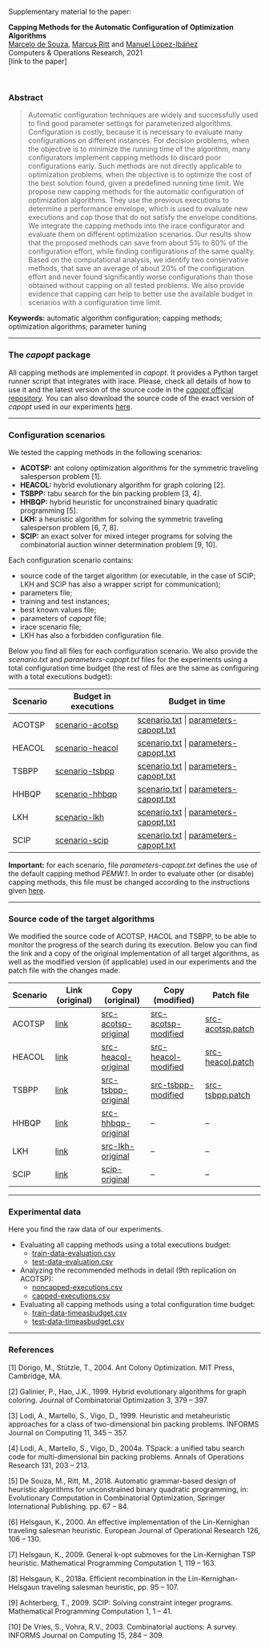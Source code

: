 Supplementary material to the paper:

**Capping Methods for the Automatic Configuration of Optimization Algorithms**<br>
[Marcelo de Souza][marcelo], [Marcus Ritt][marcus] and [Manuel López-Ibáñez][manuel]<br>
Computers & Operations Research, 2021<br>
[link to the paper]

<br>

### Abstract
> Automatic configuration techniques are widely and successfully used to find good parameter settings for parameterized algorithms. Configuration is costly, because it is necessary to evaluate many configurations on different instances. For decision problems, when the objective is to minimize the running time of the algorithm, many configurators implement capping methods to discard poor configurations early. Such methods are not directly applicable to optimization problems, when the objective is to optimize the cost of the best solution found, given a predefined running time limit. We propose new capping methods for the automatic configuration of optimization algorithms. They use the previous executions to determine a performance envelope, which is used to evaluate new executions and cap those that do not satisfy the envelope conditions. We integrate the capping methods into the irace configurator and evaluate them on different optimization scenarios. Our results show that the proposed methods can save from about 5% to 80% of the configuration effort, while finding configurations of the same quality. Based on the computational analysis, we identify two conservative methods, that save an average of about 20% of the configuration effort and never found significantly worse configurations than those obtained without capping on all tested problems. We also provide evidence that capping can help to better use the available budget in scenarios with a configuration time limit.

**Keywords:** automatic algorithm configuration; capping methods; optimization algorithms; parameter tuning

***

### The *capopt* package

All capping methods are implemented in *capopt*. It provides a Python target runner script that integrates with irace. Please, check all details of how to use it and the latest version of the source code in the [*capopt* official repository](https://github.com/souzamarcelo/capopt). You can also download the source code of the exact version of *capopt* used in our experiments [here](files/src/capopt.zip).

***

### Configuration scenarios

We tested the capping methods in the following scenarios:

+ **ACOTSP:** ant colony optimization algorithms for the symmetric traveling salesperson problem [1].
+ **HEACOL:** hybrid evolutionary algorithm for graph coloring [2].
+ **TSBPP:** tabu search for the bin packing problem [3, 4].
+ **HHBQP:** hybrid heuristic for unconstrained binary quadratic programming [5].
+ **LKH:** a heuristic algorithm for solving the symmetric traveling salesperson problem [6, 7, 8].
+ **SCIP:** an exact solver for mixed integer programs for solving the combinatorial auction winner determination problem [9, 10].

Each configuration scenario contains:
+ source code of the target algorithm (or executable, in the case of SCIP; LKH and SCIP has also a wrapper script for communication);
+ parameters file;
+ training and test instances;
+ best known values file;
+ parameters of *capopt* file;
+ irace scenario file;
+ LKH has also a forbidden configuration file.

Below you find all files for each configuration scenario. We also provide the *scenario.txt* and *parameters-capopt.txt* files for the experiments using a total configuration time budget (the rest of files are the same as configuring with a total executions budget):

| Scenario | Budget in executions | Budget in time |
|-|-|-|
| ACOTSP | [scenario-acotsp](files/budget-executions/scenario-acotsp) | [scenario.txt](files/budget-time/acotsp/scenario.txt) \| [parameters-capopt.txt](files/budget-time/acotsp/parameters-capopt.txt) |
| HEACOL | [scenario-heacol](files/budget-executions/scenario-heacol) | [scenario.txt](files/budget-time/heacol/scenario.txt) \| [parameters-capopt.txt](files/budget-time/heacol/parameters-capopt.txt) |
| TSBPP | [scenario-tsbpp](files/budget-executions/scenario-tsbpp) | [scenario.txt](files/budget-time/tsbpp/scenario.txt) \| [parameters-capopt.txt](files/budget-time/tsbpp/parameters-capopt.txt) |
| HHBQP | [scenario-hhbqp](files/budget-executions/scenario-hhbqp) | [scenario.txt](files/budget-time/hhbqp/scenario.txt) \| [parameters-capopt.txt](files/budget-time/hhbqp/parameters-capopt.txt) |
| LKH | [scenario-lkh](files/budget-executions/scenario-lkh) | [scenario.txt](files/budget-time/lkh/scenario.txt) \| [parameters-capopt.txt](files/budget-time/lkh/parameters-capopt.txt) |
| SCIP | [scenario-scip](files/budget-executions/scenario-scip) | [scenario.txt](files/budget-time/scip/scenario.txt) \| [parameters-capopt.txt](files/budget-time/scip/parameters-capopt.txt) |


**Important:** for each scenario, file *parameters-capopt.txt* defines the use of the default capping method *PEMW.1*. In order to evaluate other (or disable) capping methods, this file must be changed according to the instructions given [here](https://github.com/souzamarcelo/capopt/blob/master/examples/parameters-capopt.txt).

***

### Source code of the target algorithms

We modified the source code of ACOTSP, HACOL and TSBPP, to be able to monitor the progress of the search during its execution. Below you can find the link and a copy of the original implementation of all target algorithms, as well as the modified version (if applicable) used in our experiments and the patch file with the changes made.

| Scenario | Link (original) | Copy (original) | Copy (modified) | Patch file |
|-|-|-|-|-|
| ACOTSP | [link](http://www.aco-metaheuristic.org/aco-code/public-software.html) | [src-acotsp-original](files/src/src-acotsp-original.zip) | [src-acotsp-modified](files/src/src-acotsp-modified.zip) | [src-acotsp.patch](files/src/src-acotsp.patch) |
| HEACOL | [link](http://rhydlewis.eu/resources/gCol.zip) | [src-heacol-original](files/src/src-heacol-original.zip) | [src-heacol-modified](files/src/src-heacol-modified.zip) | [src-heacol.patch](files/src/src-heacol.patch) |
| TSBPP | [link](http://or.dei.unibo.it/research_pages/ORcodes/TSpack.html) | [src-tsbpp-original](files/src/src-tsbpp-original.zip) | [src-tsbpp-modified](files/src/src-tsbpp-modified.zip) | [src-tsbpp.patch](files/src/src-tsbpp.patch) |
| HHBQP | [link](https://github.com/souzamarcelo/hhbqp) | [src-hhbqp-original](files/src/src-hhbqp-original.zip) | – | – |
| LKH | [link](http://webhotel4.ruc.dk/~keld/research/LKH) | [src-lkh-original](files/src/src-lkh-original.zip) | – | – |
| SCIP | [link](https://scipopt.org/index.php#download) | [scip-original](files/src/scip-original.zip) | – | – |


***

### Experimental data

Here you find the raw data of our experiments.

+ Evaluating all capping methods using a total executions budget:
  + [train-data-evaluation.csv](files/experimental-data/train-data-evaluation.csv)
  + [test-data-evaluation.csv](files/experimental-data/test-data-evaluation.csv)
+ Analyzing the recommended methods in detail (9th replication on ACOTSP):
  + [noncapped-executions.csv](files/experimental-data/noncapped-executions.csv)
  + [capped-executions.csv](files/experimental-data/capped-executions.csv)
+ Evaluating all capping methods using a total configuration time budget:
  + [train-data-timeasbudget.csv](files/experimental-data/train-data-timeasbudget.csv)
  + [test-data-timeasbudget.csv](files/experimental-data/test-data-timeasbudget.csv)


***


### References

[1] Dorigo, M., Stützle, T., 2004. Ant Colony Optimization. MIT Press, Cambridge, MA.

[2] Galinier, P., Hao, J.K., 1999. Hybrid evolutionary algorithms for graph coloring. Journal of Combinatorial Optimization 3, 379 – 397.

[3] Lodi, A., Martello, S., Vigo, D., 1999. Heuristic and metaheuristic approaches for a class of two-dimensional bin packing problems. INFORMS Journal on Computing 11, 345 – 357.

[4] Lodi, A., Martello, S., Vigo, D., 2004a. TSpack: a unified tabu search code for multi-dimensional bin packing problems. Annals of Operations Research 131, 203 – 213.

[5] De Souza, M., Ritt, M., 2018. Automatic grammar-based design of heuristic algorithms for unconstrained binary quadratic programming, in: Evolutionary Computation in Combinatorial Optimization, Springer International Publishing. pp. 67 – 84.

[6] Helsgaun, K., 2000. An effective implementation of the Lin-Kernighan traveling salesman heuristic. European Journal of Operational Research 126, 106 – 130.

[7] Helsgaun, K., 2009. General k-opt submoves for the Lin-Kernighan TSP heuristic. Mathematical Programming Computation 1, 119 – 163.

[8] Helsgaun, K., 2018a. Efficient recombination in the Lin-Kernighan-Helsgaun traveling salesman heuristic, pp. 95 – 107.

[9] Achterberg, T., 2009. SCIP: Solving constraint integer programs. Mathematical Programming Computation 1, 1 – 41.

[10] De Vries, S., Vohra, R.V., 2003. Combinatorial auctions: A survey. INFORMS Journal on Computing 15, 284 – 309.


[marcelo]: https://souzamarcelo.github.io
[marcus]: https://www.inf.ufrgs.br/~mrpritt
[manuel]: http://lopez-ibanez.eu
[capopt]: https://github.com/souzamarcelo/capopt
[python]: https://www.python.org
[r]: https://www.r-project.org
[irace]: http://iridia.ulb.ac.be/irace
[rpy2]: https://rpy2.github.io
[psutil]: https://psutil.readthedocs.io/en/latest
[example-acotsp]: https://github.com/capopt/capopt/tree/master/examples/acotsp
[iracedoc]: https://cran.r-project.org/web/packages/irace/vignettes/irace-package.pdf

[capopt-download]: files/capopt.zip
[acotsp]: http://www.aco-metaheuristic.org/aco-code/public-software.html
[heacol]: http://rhydlewis.eu/resources/gCol.zip
[tsbpp]: http://or.dei.unibo.it/research_pages/ORcodes/TSpack.html
[hhbqp]: https://github.com/souzamarcelo/hhbqp
[src-acotsp]: files/acotsp.zip
[src-heacol]: files/heacol.zip
[src-tsbpp]: files/tsbpp.zip
[src-hhbqp]: files/hhbqp.zip
[par-acotsp]: files/parameters-acotsp.txt
[par-heacol]: files/parameters-heacol.txt
[par-tsbpp]: files/parameters-tsbpp.txt
[par-hhbqp]: files/parameters-hhbqp.txt
[bkv-acotsp]: files/bkv-acotsp.txt
[bkv-heacol]: files/bkv-heacol.txt
[bkv-tsbpp]: files/bkv-tsbpp.txt
[bkv-hhbqp]: files/bkv-hhbqp.txt
[train-acotsp]: files/train-acotsp.zip
[train-heacol]: files/train-heacol.zip
[train-tsbpp]: files/train-tsbpp.zip
[train-hhbqp]: files/train-hhbqp.zip
[test-acotsp]: files/test-acotsp.zip
[test-heacol]: files/test-heacol.zip
[test-tsbpp]: files/test-tsbpp.zip
[test-hhbqp]: files/test-hhbqp.zip
[parc-acotsp]: files/parameters-capopt-acotsp.txt
[parc-heacol]: files/parameters-capopt-heacol.txt
[parc-tsbpp]: files/parameters-capopt-tsbpp.txt
[parc-hhbqp]: files/parameters-capopt-hhbqp.txt
[scenario-acotsp]: files/scenario-acotsp.txt
[scenario-heacol]: files/scenario-heacol.txt
[scenario-tsbpp]: files/scenario-tsbpp.txt
[scenario-hhbqp]: files/scenario-hhbqp.txt
[train-data-evaluation]: files/train-data-evaluation.csv
[test-data-evaluation]: files/test-data-evaluation.csv
[train-data-timeasbudget]: files/train-data-timeasbudget.csv
[test-data-timeasbudget]: files/test-data-timeasbudget.csv
[noncapped]: files/noncapped-executions.csv
[capped]: files/capped-executions.csv